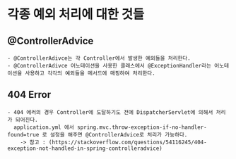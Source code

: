 # 각종 예외 처리에 대한 것들

## @ControllerAdvice
    - @ControllerAdivce는 각 Controller에서 발생한 예외들을 처리한다.
    - @ControllerAdivce 어노테이션을 사용한 클래스에서 @ExceptionHandler라는 어노테이션을 사용하고 각각의 예외들을 메서드에 매핑하여 처리한다.   

## 404 Error
    - 404 에러의 경우 Controller에 도달하기도 전에 DispatcherServlet에 의해서 처리가 되어진다.
      application.yml 에서 spring.mvc.throw-exception-if-no-handler-found=true 로 설정을 해주면 @ControllerAdvice로 처리가 가능하다.
        -> 참고 : (https://stackoverflow.com/questions/54116245/404-exception-not-handled-in-spring-controlleradvice)